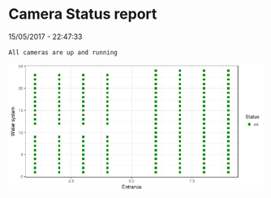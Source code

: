 Camera Status report
================
15/05/2017 - 22:47:33

    All cameras are up and running

![](camreport_files/figure-markdown_github/unnamed-chunk-2-1.png)
